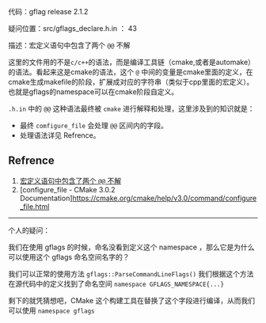 代码：gflag release 2.1.2

疑问位置：src/gflags_declare.h.in ： 43

描述：宏定义语句中包含了两个 `@@` 不解


这里的文件用的不是`c/c++`的语法，而是编译工具链（cmake,或者是automake）的语法。看起来这是cmake的语法，这个 `@` 中间的变量是cmake里面的定义，在cmake生成makefile的阶段，扩展成对应的字符串（类似于cpp里面的宏定义）。也就是gflags的namespace可以在cmake阶段自定义。

`.h.in` 中的 `@@` 这种语法最终被 `cmake` 进行解释和处理，这里涉及到的知识就是：
- 最终 `comfigure_file` 会处理 `@@` 区间内的字段。
- 处理语法详见 Refrence。

## Refrence
1. [宏定义语句中包含了两个 `@@` 不解](https://www.zhihu.com/question/54265324?from=profile_question_card)
2. [configure_file - CMake 3.0.2 Documentation]https://cmake.org/cmake/help/v3.0/command/configure_file.html

----
个人的疑问：

我们在使用 gflags 的时候，命名没看到定义这个 namespace ，那么它是为什么可以使用这个 gflags 命名空间名字的？

我们可以正常的使用方法 `gflags::ParseCommandLineFlags()` 我们根据这个方法在源代码中的定义找到了命名空间 `namespace GFLAGS_NAMESPACE{...}`

剩下的就凭猜想吧，CMake 这个构建工具在替换了这个字段进行编译，从而我们可以使用 `namespace gflags`
